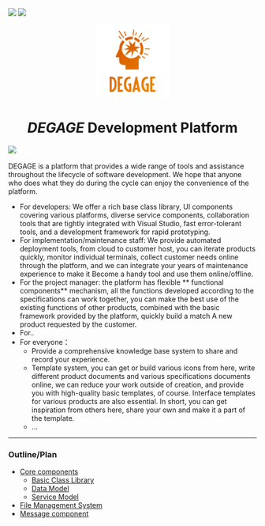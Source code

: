 <p style="display:inline">

<img src="https://img.shields.io/badge/build-failing-red.svg?style=for-the-badge&logo=appveyor"/>
<img src="https://img.shields.io/badge/schedule-5%25-orange.svg?style=for-the-badge&logo=appveyor"/>
</p>

<p align="center">
<img width="150" src="images/logo.png" alt="Degage Logo">
</p>


<h1 align="center"><i>DEGAGE</i> Development Platform</h1>
<p style="display:inline">
<a href="../README.md" title="中文说明"><img src="https://img.shields.io/badge/language-ZH--CN-orange.svg?style=for-the-badge"/></a>
</p>

 DEGAGE is a platform that provides a wide range of tools and assistance throughout the lifecycle of software development. We hope that anyone who does what they do during the cycle can enjoy the convenience of the platform.
 * For developers: We offer a rich base class library, UI components covering various platforms, diverse service components, collaboration tools that are tightly integrated with Visual Studio, fast error-tolerant tools, and a development framework for rapid prototyping.
 * For implementation/maintenance staff: We provide automated deployment tools, from cloud to customer host, you can iterate products quickly, monitor individual terminals, collect customer needs online through the platform, and we can integrate your years of maintenance experience to make it Become a handy tool and use them online/offline.
 * For the project manager: the platform has flexible ** functional components** mechanism, all the functions developed according to the specifications can work together, you can make the best use of the existing functions of other products, combined with the basic framework provided by the platform, quickly build a match A new product requested by the customer.
 * For..
 * For everyone：
   * Provide a comprehensive knowledge base system to share and record your experience.
   * Template system, you can get or build various icons from here, write different product documents and various specifications documents online, we can reduce your work outside of creation, and provide you with high-quality basic templates, of course. Interface templates for various products are also essential. In short, you can get inspiration from others here, share your own and make it a part of the template.
   * ...
***

 ### Outline/Plan

- [Core components](#CoreComponents)
     - [Basic Class Library](#BasicClassLibrary)
     - [Data Model](#DataModel)
     - [Service Model](#ServiceModel)
- [File Management System](#FileManagementSystem)
- [Message component](#MessageComponent)